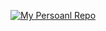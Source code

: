 
<div align="center">
<p><a href="https://github.com/Jo9871/Jo9871"><img src="https://github-readme-stats.vercel.app/api/pin/?username=Jo9871&repo=Jo9871" alt="My Persoanl Repo" /></a>
<div align="center">
<p><a href="https://github.com/Jo9871/"><img src="https://github-readme-stats.vercel.app/api/pin/?username=Jo9871&repo=" alt="" /></a>
<div align="center">
<p><a href="https://github.com/Jo9871/"><img src="https://github-readme-stats.vercel.app/api/pin/?username=Jo9871&repo=" alt="" /></a>
<div align="center">
<p><a href="https://github.com/Jo9871/Jo9871"><img src="https://github-readme-stats.vercel.app/api/pin/?username=Jo9871&repo=Jo9871" alt="" /></a>
 

<div align="center">